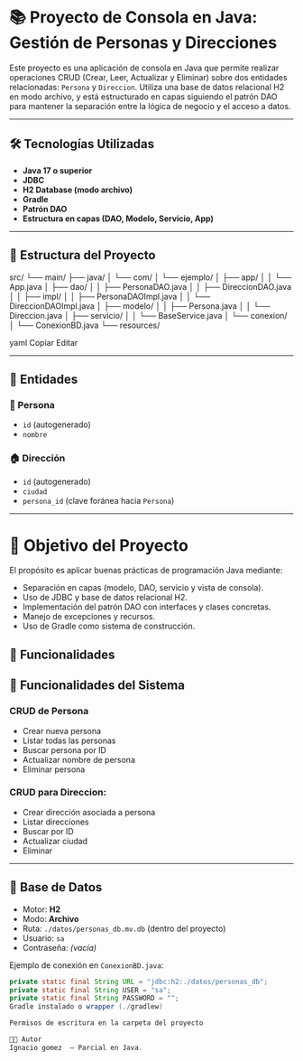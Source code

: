 # 📚 Proyecto de Consola en Java: Gestión de Personas y Direcciones

Este proyecto es una aplicación de consola en Java que permite realizar operaciones CRUD (Crear, Leer, Actualizar y Eliminar) sobre dos entidades relacionadas: `Persona` y `Direccion`. Utiliza una base de datos relacional H2 en modo archivo, y está estructurado en capas siguiendo el patrón DAO para mantener la separación entre la lógica de negocio y el acceso a datos.

---

## 🛠️ Tecnologías Utilizadas

- **Java 17 o superior**
- **JDBC**
- **H2 Database (modo archivo)**
- **Gradle**
- **Patrón DAO**
- **Estructura en capas (DAO, Modelo, Servicio, App)**

---

## 📂 Estructura del Proyecto

src/
└── main/
├── java/
│ └── com/
│ └── ejemplo/
│ ├── app/
│ │ └── App.java
│ ├── dao/
│ │ ├── PersonaDAO.java
│ │ ├── DireccionDAO.java
│ │ ├── impl/
│ │ ├── PersonaDAOImpl.java
│ │ └── DireccionDAOImpl.java
│ ├── modelo/
│ │ ├── Persona.java
│ │ └── Direccion.java
│ ├── servicio/
│ │ └── BaseService.java
│ └── conexion/
│ └── ConexionBD.java
└── resources/

yaml
Copiar
Editar

---

## 🧱 Entidades

### 👤 Persona
- `id` (autogenerado)
- `nombre`

### 🏠 Dirección
- `id` (autogenerado)
- `ciudad`
- `persona_id` (clave foránea hacia `Persona`)

---
# 🎯 Objetivo del Proyecto

El propósito es aplicar buenas prácticas de programación Java mediante:

- Separación en capas (modelo, DAO, servicio y vista de consola).
- Uso de JDBC y base de datos relacional H2.
- Implementación del patrón DAO con interfaces y clases concretas.
- Manejo de excepciones y recursos.
- Uso de Gradle como sistema de construcción.

## 🧩 Funcionalidades

## 🔁 Funcionalidades del Sistema

### CRUD de Persona
- Crear nueva persona
- Listar todas las personas
- Buscar persona por ID
- Actualizar nombre de persona
- Eliminar persona

### CRUD para Direccion:
- Crear dirección asociada a persona
- Listar direcciones
- Buscar por ID
- Actualizar ciudad
- Eliminar

---

## 🧩 Base de Datos

- Motor: **H2**
- Modo: **Archivo**
- Ruta: `./datos/personas_db.mv.db` (dentro del proyecto)
- Usuario: `sa`
- Contraseña: *(vacía)*

Ejemplo de conexión en `ConexionBD.java`:
```java
private static final String URL = "jdbc:h2:./datos/personas_db";
private static final String USER = "sa";
private static final String PASSWORD = "";
Gradle instalado o wrapper (./gradlew)

Permisos de escritura en la carpeta del proyecto

🧑‍💻 Autor
Ignacio gomez  — Parcial en Java.
